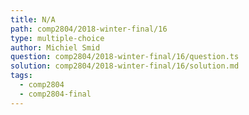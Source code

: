```yaml
---
title: N/A
path: comp2804/2018-winter-final/16
type: multiple-choice
author: Michiel Smid
question: comp2804/2018-winter-final/16/question.ts
solution: comp2804/2018-winter-final/16/solution.md
tags:
  - comp2804
  - comp2804-final
---
```

